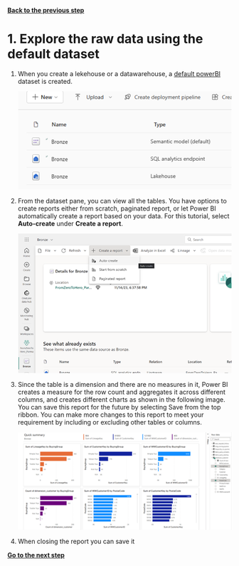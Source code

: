 [**Back to the previous step**](/FromZeroToHero_Parma/Analytics%20-%20How%20To%20Proceed/2_Create_the_Bronze_Lakehouse.md)

# 1. Explore the raw data using the default dataset

1. When you create a lekehouse or a datawarehouse, a [default powerBI](https://learn.microsoft.com/en-us/fabric/data-warehouse/datasets#understand-whats-in-the-default-power-bi-dataset) dataset is created.

    ![default ds](../Images/default%20dataset.png)

2. From the dataset pane, you can view all the tables. You have options to create reports either from scratch, paginated report, or let Power BI automatically create a report based on your data. For this tutorial, select **Auto-create** under **Create a report**.

    ![auto create](../Images/auto%20create%20report.png)

3. Since the table is a dimension and there are no measures in it, Power BI creates a measure for the row count and aggregates it across different columns, and creates different charts as shown in the following image. You can save this report for the future by selecting Save from the top ribbon. You can make more changes to this report to meet your requirement by including or excluding other tables or columns.

    ![Results](../Images/Auto%20created%20report%20results.png)

4. When closing the report you can save it

[**Go to the next step**](/FromZeroToHero_Parma/Analytics%20-%20How%20To%20Proceed/4_Ingest_Data_Using_Pipeline.md)
